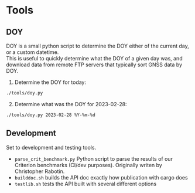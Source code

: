 Tools
=====

## DOY

DOY is a small python script to determine the DOY either of the current day, or a custom datetime.  
This is useful to quickly determine what the DOY of a given day was, and download data from remote FTP servers
that typically sort GNSS data by DOY.

1. Determine the DOY for today:

```bash
./tools/doy.py
```

2. Determine what was the DOY for 2023-02-28:

```bash
./tools/doy.py 2023-02-28 %Y-%m-%d
```

## Development

Set to development and testing tools.

- `parse_crit_benchmark.py` Python script to parse the results of our Criterion benchmarks (CI/dev purposes). Originally writen by Christopher Rabotin.
- `builddoc.sh` builds the API doc exactly how publication with cargo does
- `testlib.sh` tests the API built with several different options
